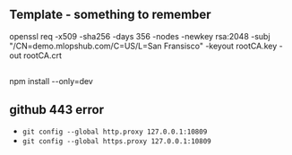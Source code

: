 ## Template - something to remember

openssl req -x509 -sha256 -days 356 -nodes -newkey rsa:2048 -subj "/CN=demo.mlopshub.com/C=US/L=San Fransisco" -keyout rootCA.key -out rootCA.crt

##

npm install --only=dev

## github 443 error

- ```git config --global http.proxy 127.0.0.1:10809```
- ```git config --global https.proxy 127.0.0.1:10809```
